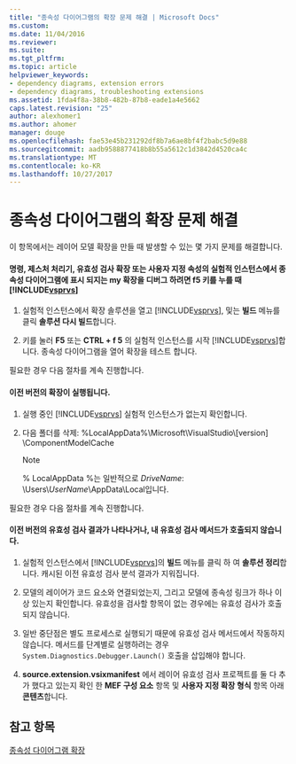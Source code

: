 ```yaml
---
title: "종속성 다이어그램의 확장 문제 해결 | Microsoft Docs"
ms.custom: 
ms.date: 11/04/2016
ms.reviewer: 
ms.suite: 
ms.tgt_pltfrm: 
ms.topic: article
helpviewer_keywords:
- dependency diagrams, extension errors
- dependency diagrams, troubleshooting extensions
ms.assetid: 1fda4f8a-38b8-482b-87b8-eade1a4e5662
caps.latest.revision: "25"
author: alexhomer1
ms.author: ahomer
manager: douge
ms.openlocfilehash: fae53e45b231292df8b7a6ae8bf4f2babc5d9e88
ms.sourcegitcommit: aadb9588877418b8b55a5612c1d3842d4520ca4c
ms.translationtype: MT
ms.contentlocale: ko-KR
ms.lasthandoff: 10/27/2017
---
```

# <a name="troubleshoot-extensions-for-dependency-diagrams"></a>종속성 다이어그램의 확장 문제 해결
이 항목에서는 레이어 모델 확장을 만들 때 발생할 수 있는 몇 가지 문제를 해결합니다.  
  
#### <a name="when-i-press-f5-to-debug-my-extension-my-commands-gesture-handlers-validation-extensions-or-custom-properties-do-not-appear-on-dependency-diagrams-in-the-experimental-instance-of-includevsprvscode-qualityincludesvsprvsmdmd"></a>명령, 제스처 처리기, 유효성 검사 확장 또는 사용자 지정 속성의 실험적 인스턴스에서 종속성 다이어그램에 표시 되지는 my 확장을 디버그 하려면 f5 키를 누를 때[!INCLUDE[vsprvs](../code-quality/includes/vsprvs_md.md)]  
  
1.  실험적 인스턴스에서 확장 솔루션을 열고 [!INCLUDE[vsprvs](../code-quality/includes/vsprvs_md.md)], 및는 **빌드** 메뉴를 클릭 **솔루션 다시 빌드**합니다.  
  
2.  키를 눌러 **F5** 또는 **CTRL + f 5** 의 실험적 인스턴스를 시작 [!INCLUDE[vsprvs](../code-quality/includes/vsprvs_md.md)]합니다. 종속성 다이어그램을 열어 확장을 테스트 합니다.  
  
 필요한 경우 다음 절차를 계속 진행합니다.  
  
#### <a name="an-old-version-of-my-extension-runs"></a>이전 버전의 확장이 실행됩니다.  
  
1.  실행 중인 [!INCLUDE[vsprvs](../code-quality/includes/vsprvs_md.md)] 실험적 인스턴스가 없는지 확인합니다.  
  
2.  다음 폴더를 삭제: %LocalAppData%\Microsoft\VisualStudio\\[version] \ComponentModelCache  
  
    > [!NOTE]
    >  % LocalAppData %는 일반적으로 *DriveName*: \Users\\*UserName*\AppData\Local입니다.  
  
 필요한 경우 다음 절차를 계속 진행합니다.  
  
#### <a name="an-old-version-of-my-validation-results-appears-or-my-validation-method-is-not-called"></a>이전 버전의 유효성 검사 결과가 나타나거나, 내 유효성 검사 메서드가 호출되지 않습니다.  
  
1.  실험적 인스턴스에서 [!INCLUDE[vsprvs](../code-quality/includes/vsprvs_md.md)]의 **빌드** 메뉴를 클릭 하 여 **솔루션 정리**합니다. 캐시된 이전 유효성 검사 분석 결과가 지워집니다.  
  
2.  모델의 레이어가 코드 요소와 연결되었는지, 그리고 모델에 종속성 링크가 하나 이상 있는지 확인합니다. 유효성을 검사할 항목이 없는 경우에는 유효성 검사가 호출되지 않습니다.  
  
3.  일반 중단점은 별도 프로세스로 실행되기 때문에 유효성 검사 메서드에서 작동하지 않습니다. 메서드를 단계별로 실행하려는 경우 `System.Diagnostics.Debugger.Launch()` 호출을 삽입해야 합니다.  
  
4.  **source.extension.vsixmanifest** 에서 레이어 유효성 검사 프로젝트를 둘 다 추가 했다고 있는지 확인 한 **MEF 구성 요소** 항목 및 **사용자 지정 확장 형식** 항목 아래 **콘텐츠**합니다.  
  
## <a name="see-also"></a>참고 항목  
 [종속성 다이어그램 확장](../modeling/extend-layer-diagrams.md)
